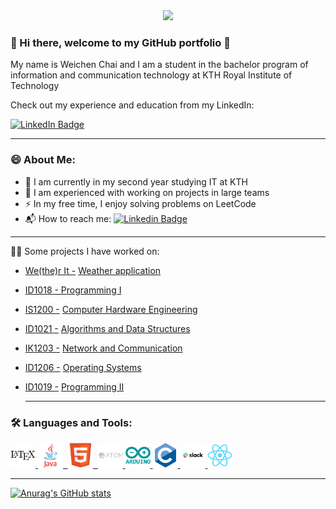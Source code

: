 <div id = "header", align="center">
  <img src = "https://media.giphy.com/media/ZVik7pBtu9dNS/giphy.gif" , width ="150"/>
</div>

### 👋 Hi there, welcome to my GitHub portfolio 👋
My name is Weichen Chai and I am a student in the bachelor program of information and communication technology at KTH Royal Institute of Technology

Check out my experience and education from my LinkedIn:


<div id="badges">
  <a href="https://www.linkedin.com/in/weichen-chai-897479222/">
    <img src="https://img.shields.io/badge/LinkedIn-blue?style=for-the-badge&logo=linkedin&logoColor=white" alt="LinkedIn Badge"/>
  </a>
<div align="center">
</div>

 ---

### :smile: About Me:
  - 🌱 I am currently in my second year studying IT at KTH
  - 💬 I am experienced with working on projects in large teams
  - ⚡ In my free time, I enjoy solving problems on LeetCode
  - 📬 How to reach me: [![Linkedin Badge](https://img.shields.io/badge/-Weichen-blue?style=flat&logo=Linkedin&logoColor=white)](https://www.linkedin.com/in/weichen-chai-897479222/)
  
  ---
👨‍💻 Some projects I have worked on:
- [We(the)r It -](https://weichenchai.wixsite.com/sierra) [Weather application](https://github.com/SierraWeatherApp/WeatherApp)
- [ID1018 -](https://www.kth.se/student/kurser/kurs/ID1018)[ Programming I](https://gits-15.sys.kth.se/weichenc/ID1018)
- [IS1200 -](https://www.kth.se/student/kurser/kurs/IS1200?l=en) [Computer Hardware Engineering](https://github.com/ChickenTheSlayer/IS1200)
- [ID1021 -](https://www.kth.se/student/kurser/kurs/ID1021) [Algorithms and Data Structures](https://github.com/ChickenTheSlayer/ID1021-Algorithms-and-Data-Structures)
- [IK1203 -](https://www.kth.se/student/kurser/kurs/IK1203?l=en) [Network and Communication](https://github.com/ChickenTheSlayer/IK1203-Network-And-Com)
- [ID1206 -](https://www.kth.se/student/kurser/kurs/ID1206) [Operating Systems](https://github.com/ChickenTheSlayer/ID1206)
- [ID1019 -](https://www.kth.se/student/kurser/kurs/ID1019) [Programming II](https://github.com/ChickenTheSlayer/ID1019-Programming-2)



  ---
### :hammer_and_wrench: Languages and Tools:
  <div>
    <a href="https://www.latex-project.org/">
    <img src="https://github.com/devicons/devicon/blob/master/icons/latex/latex-original.svg" title="LaTeX" **alt="Latex" width="40" height="40"/>
  <a href="https://www.java.com/en/">
    <img src="https://github.com/devicons/devicon/blob/master/icons/java/java-original-wordmark.svg" title="Java" alt="Java" width="40" height="40"/>&nbsp;
  <a href="https://html.com/html5/">
    <img src="https://github.com/devicons/devicon/blob/master/icons/html5/html5-original.svg" title="HTML5" alt="HTML" width="40" height="40"/>&nbsp;
  <a href="https://atom.io/">
    <img src="https://github.com/devicons/devicon/blob/master/icons/atom/atom-original-wordmark.svg" title="Atom" **alt="Atom" width="40" height="40"/>
  <a href="https://www.arduino.cc/">
    <img src="https://github.com/devicons/devicon/blob/master/icons/arduino/arduino-original-wordmark.svg" title="Arduino" **alt="Arduino" width="40" height="40"/>
  <a href="https://www.cprogramming.com/">
    <img src="https://github.com/devicons/devicon/blob/master/icons/c/c-original.svg" title="C Programming Language" **alt="C" width="40" height="40"/>
  <a href="https://slack.com/">
    <img src="https://github.com/devicons/devicon/blob/master/icons/slack/slack-original-wordmark.svg" title="Slack Workspace" **alt="Slack" width="40" height="40"/>
     <a href="https://reactnative.dev/">
    <img src="https://github.com/devicons/devicon/blob/master/icons/react/react-original.svg" title="React Native" **alt="Slack" width="40" height="40"/>

 
  ---

[![Anurag's GitHub stats](https://github-readme-stats.vercel.app/api?username=ChickenTheSlayer)](https://github.com/anuraghazra/github-readme-stats)



